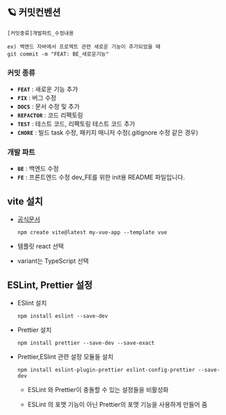 ## 🪐 커밋컨벤션

```
[커밋종류]개발파트_수정내용

ex) 백엔드 자바에서 프로젝트 관련 새로운 기능이 추가되었을 때
git commit -m "FEAT: BE_새로운기능"
```

### 커밋 종류

- **`FEAT`** : 새로운 기능 추가
- **`FIX`** : 버그 수정
- **`DOCS`** : 문서 수정 및 추가
- **`REFACTOR`** : 코드 리팩토링
- **`TEST`** : 테스트 코드, 리팩토링 테스트 코드 추가
- **`CHORE`** : 빌드 task 수정, 패키지 매니저 수정(.gitignore 수정 같은 경우)

### 개발 파트

- **`BE`** : 백엔드 수정
- **`FE`** : 프론트엔드 수정
  dev_FE를 위한 init용 README 파일입니다.

## vite 설치

- [공식문서](https://vitejs-kr.github.io/guide/)
  
  ```
  npm create vite@latest my-vue-app --template vue
  ```
- 템플릿 react 선택
- variant는 TypeScript 선택



## ESLint, Prettier 설정

- ESlint 설치
  
  ```
  npm install eslint --save-dev
  ```

- Prettier 설치
  
  ```
  npm install prettier --save-dev --save-exact
  ```

- Prettier,ESlint 관련 설정 모듈들 설치
  
  ```
  npm install eslint-plugin-prettier eslint-config-prettier --save-dev
  ```
  
  - ESLint 와 Prettier이 충돌할 수 있는 설정들을 비활성화
  
  - ESLint 의 포맷 기능이 아닌 Prettier의 포맷 기능을 사용하게 만들어 줌